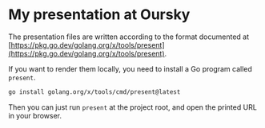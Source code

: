 # My presentation at Oursky

The presentation files are written according to the format documented at [https://pkg.go.dev/golang.org/x/tools/present](https://pkg.go.dev/golang.org/x/tools/present).

If you want to render them locally, you need to install a Go program called `present`.

```sh
go install golang.org/x/tools/cmd/present@latest
```

Then you can just run `present` at the project root, and open the printed URL in your browser.
